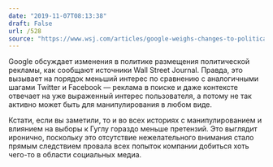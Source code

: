 ```yaml
---
date: "2019-11-07T08:13:38"
draft: False
url: /528
source: "https://www.wsj.com/articles/google-weighs-changes-to-political-ad-policy-11573081092?emailToken=fad7ee8bca21e7a82e16b36a25186cdb/RAhoSbwlGos3I+syn8GhSl3Bygwb2rgIauBTWmfR8Eg2+s+QTu9KCa3ONxE8S9nrRjnV0l8/Go112vOKeAKr/GnI+K1m5PFK2xAUxUMOX4%3D&reflink=article_copyURL_share"
---
```


Google обсуждает изменения в политике размещения политической рекламы, как сообщают источники Wall Street Journal. Правда, это вызывает на порядок меньший интерес по сравнению с аналогичными шагами Twitter и Facebook — реклама в поиске и даже контексте отвечает на уже выраженный интерес пользователя, а потому не так активно может быть для манипулирования в любом виде.

Кстати, если вы заметили, то и во всех историях с манипулированием и влиянием на выборы к Гуглу гораздо меньше претензий. Это выглядит иронично, поскольку это отсутствие нежелательного внимания стало прямым следствием провала всех попыток компании добиться хоть чего-то в области социальных медиа.
